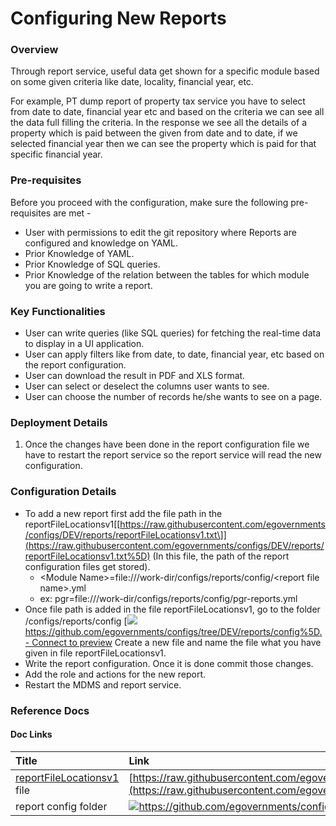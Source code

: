 # Configuring New Reports

### Overview <a id="Overview"></a>

Through report service, useful data get shown for a specific module based on some given criteria like date, locality, financial year, etc.

For example, PT dump report of property tax service you have to select from date to date, financial year etc and based on the criteria we can see all the data full filling the criteria. In the response we see all the details of a property which is paid between the given from date and to date, if we selected financial year then we can see the property which is paid for that specific financial year.

### Pre-requisites <a id="Pre-requisites"></a>

Before you proceed with the configuration, make sure the following pre-requisites are met -

* User with permissions to edit the git repository where Reports are configured and knowledge on YAML. 
* Prior Knowledge of YAML.
* Prior Knowledge of SQL queries.
* Prior Knowledge of the relation between the tables for which module you are going to write a report.

### Key Functionalities <a id="Key-Functionalities"></a>

* User can write queries \(like SQL queries\) for fetching the real-time data to display in a UI application.
* User can apply filters like from date, to date, financial year, etc based on the report configuration.
* User can download the result in PDF and XLS format.
* User can select or deselect the columns user wants to see.
* User can choose the number of records he/she wants to see on a page.

### Deployment Details <a id="Deployment-Details"></a>

1. Once the changes have been done in the report configuration file we have to restart the report service so the report service will read the new configuration.

### Configuration Details <a id="Configuration-Details"></a>

* To add a new report first add the file path in the reportFileLocationsv1\[[https://raw.githubusercontent.com/egovernments/configs/DEV/reports/reportFileLocationsv1.txt\]](https://raw.githubusercontent.com/egovernments/configs/DEV/reports/reportFileLocationsv1.txt%5D) \(In this file, the path of the report configuration files get stored\).
  * &lt;Module Name&gt;=file:///work-dir/configs/reports/config/&lt;report file name&gt;.yml
  * ex: pgr=file:///work-dir/configs/reports/config/pgr-reports.yml
* Once file path is added in the file reportFileLocationsv1, go to the folder /configs/reports/config \[[![](https://github.githubassets.com/favicon.ico)https://github.com/egovernments/configs/tree/DEV/reports/config%5D. - Connect to preview](https://github.com/egovernments/configs/tree/DEV/reports/config%5D.) Create a new file and name the file what you have given in file reportFileLocationsv1.
* Write the report configuration. Once it is done commit those changes.
* Add the role and actions for the new report.
* Restart the MDMS and report service.

### Reference Docs <a id="Reference-Docs"></a>

#### Doc Links <a id="Doc-Links"></a>

| **Title**  | **Link** |
| :--- | :--- |
|  [reportFileLocationsv1](https://raw.githubusercontent.com/egovernments/configs/DEV/reports/reportFileLocationsv1.txt) file |  [https://raw.githubusercontent.com/egovernments/configs/DEV/reports/reportFileLocationsv1.txt](https://raw.githubusercontent.com/egovernments/configs/DEV/reports/reportFileLocationsv1.txt) |
|  report config folder |  [![](https://github.githubassets.com/favicon.ico)https://github.com/egovernments/configs/tree/DEV/reports/config - Connect to preview](https://github.com/egovernments/configs/tree/DEV/reports/config) |

